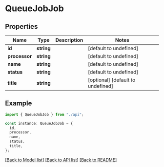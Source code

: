 # QueueJobJob

## Properties

| Name          | Type       | Description | Notes                             |
| ------------- | ---------- | ----------- | --------------------------------- |
| **id**        | **string** |             | [default to undefined]            |
| **processor** | **string** |             | [default to undefined]            |
| **name**      | **string** |             | [default to undefined]            |
| **status**    | **string** |             | [default to undefined]            |
| **title**     | **string** |             | [optional] [default to undefined] |

## Example

```typescript
import { QueueJobJob } from "./api";

const instance: QueueJobJob = {
  id,
  processor,
  name,
  status,
  title,
};
```

[[Back to Model list]](../README.md#documentation-for-models) [[Back to API list]](../README.md#documentation-for-api-endpoints) [[Back to README]](../README.md)
